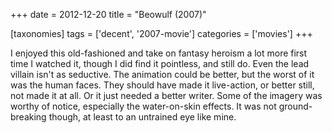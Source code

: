 +++
date = 2012-12-20
title = "Beowulf (2007)"

[taxonomies]
tags = ['decent', '2007-movie']
categories = ['movies']
+++

I enjoyed this old-fashioned and take on fantasy heroism a lot more
first time I watched it, though I did find it pointless, and still do.
Even the lead villain isn\'t as seductive. The animation could be
better, but the worst of it was the human faces. They should have made
it live-action, or better still, not made it at all. Or it just needed a
better writer. Some of the imagery was worthy of notice, especially the
water-on-skin effects. It was not ground-breaking though, at least to an
untrained eye like mine.
